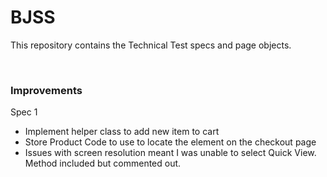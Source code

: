 # BJSS

This repository contains the Technical Test specs and page objects.

<br />

### Improvements

Spec 1 

- Implement helper class to add new item to cart
- Store Product Code to use to locate the element on the checkout page
- Issues with screen resolution meant I was unable to select Quick View.  Method included but commented out.

